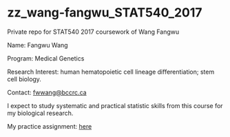 # zz_wang-fangwu_STAT540_2017
Private repo for STAT540 2017 coursework of Wang Fangwu

Name: Fangwu Wang

Program: Medical Genetics

Research Interest: human hematopoietic cell lineage differentiation; stem cell biology.

Contact: fwwang@bccrc.ca

I expect to study systematic and practical statistic skills from this course for my biological research.

My practice assignment: [here](https://github.com/STAT540-UBC/zz_wang-fangwu_STAT540_2017/tree/master/Practice%20Assignment)
